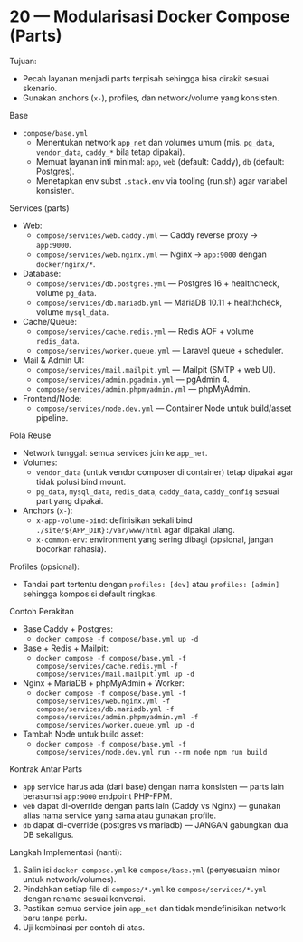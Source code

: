 # 20 — Modularisasi Docker Compose (Parts)

Tujuan:
- Pecah layanan menjadi parts terpisah sehingga bisa dirakit sesuai skenario.
- Gunakan anchors (`x-`), profiles, dan network/volume yang konsisten.

Base
- `compose/base.yml`
  - Menentukan network `app_net` dan volumes umum (mis. `pg_data`, `vendor_data`, `caddy_*` bila tetap dipakai).
  - Memuat layanan inti minimal: `app`, `web` (default: Caddy), `db` (default: Postgres).
  - Menetapkan env subst `.stack.env` via tooling (run.sh) agar variabel konsisten.

Services (parts)
- Web:
  - `compose/services/web.caddy.yml` — Caddy reverse proxy → `app:9000`.
  - `compose/services/web.nginx.yml` — Nginx → `app:9000` dengan `docker/nginx/*`.
- Database:
  - `compose/services/db.postgres.yml` — Postgres 16 + healthcheck, volume `pg_data`.
  - `compose/services/db.mariadb.yml` — MariaDB 10.11 + healthcheck, volume `mysql_data`.
- Cache/Queue:
  - `compose/services/cache.redis.yml` — Redis AOF + volume `redis_data`.
  - `compose/services/worker.queue.yml` — Laravel queue + scheduler.
- Mail & Admin UI:
  - `compose/services/mail.mailpit.yml` — Mailpit (SMTP + web UI).
  - `compose/services/admin.pgadmin.yml` — pgAdmin 4.
  - `compose/services/admin.phpmyadmin.yml` — phpMyAdmin.
- Frontend/Node:
  - `compose/services/node.dev.yml` — Container Node untuk build/asset pipeline.

Pola Reuse
- Network tunggal: semua services join ke `app_net`.
- Volumes:
  - `vendor_data` (untuk vendor composer di container) tetap dipakai agar tidak polusi bind mount.
  - `pg_data`, `mysql_data`, `redis_data`, `caddy_data`, `caddy_config` sesuai part yang dipakai.
- Anchors (`x-`):
  - `x-app-volume-bind`: definisikan sekali bind `./site/${APP_DIR}:/var/www/html` agar dipakai ulang.
  - `x-common-env`: environment yang sering dibagi (opsional, jangan bocorkan rahasia).

Profiles (opsional):
- Tandai part tertentu dengan `profiles: [dev]` atau `profiles: [admin]` sehingga komposisi default ringkas.

Contoh Perakitan
- Base Caddy + Postgres:
  - `docker compose -f compose/base.yml up -d`
- Base + Redis + Mailpit:
  - `docker compose -f compose/base.yml -f compose/services/cache.redis.yml -f compose/services/mail.mailpit.yml up -d`
- Nginx + MariaDB + phpMyAdmin + Worker:
  - `docker compose -f compose/base.yml -f compose/services/web.nginx.yml -f compose/services/db.mariadb.yml -f compose/services/admin.phpmyadmin.yml -f compose/services/worker.queue.yml up -d`
- Tambah Node untuk build asset:
  - `docker compose -f compose/base.yml -f compose/services/node.dev.yml run --rm node npm run build`

Kontrak Antar Parts
- `app` service harus ada (dari base) dengan nama konsisten — parts lain berasumsi `app:9000` endpoint PHP-FPM.
- `web` dapat di-override dengan parts lain (Caddy vs Nginx) — gunakan alias nama service yang sama atau gunakan profile.
- `db` dapat di-override (postgres vs mariadb) — JANGAN gabungkan dua DB sekaligus.

Langkah Implementasi (nanti):
1) Salin isi `docker-compose.yml` ke `compose/base.yml` (penyesuaian minor untuk network/volumes).
2) Pindahkan setiap file di `compose/*.yml` ke `compose/services/*.yml` dengan rename sesuai konvensi.
3) Pastikan semua service join `app_net` dan tidak mendefinisikan network baru tanpa perlu.
4) Uji kombinasi per contoh di atas.

